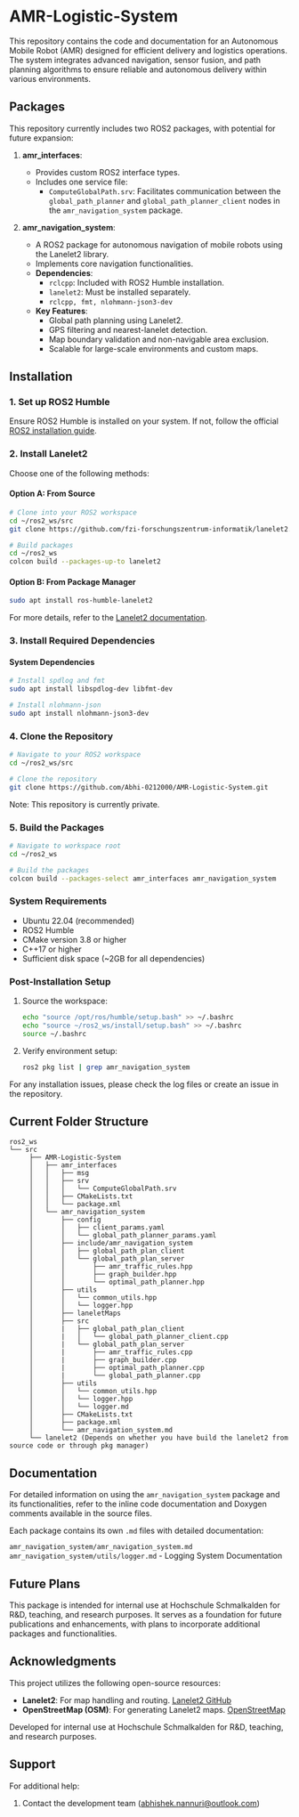 # AMR-Logistic-System
This repository contains the code and documentation for an Autonomous Mobile Robot (AMR) designed for efficient delivery and logistics operations. The system integrates advanced navigation, sensor fusion, and path planning algorithms to ensure reliable and autonomous delivery within various environments.

## Packages

This repository currently includes two ROS2 packages, with potential for future expansion:

1. **amr_interfaces**:
    - Provides custom ROS2 interface types.
    - Includes one service file:
      - `ComputeGlobalPath.srv`: Facilitates communication between the `global_path_planner` and `global_path_planner_client` nodes in the `amr_navigation_system` package.

2. **amr_navigation_system**:
    - A ROS2 package for autonomous navigation of mobile robots using the Lanelet2 library.
    - Implements core navigation functionalities.
    - **Dependencies**:
      - `rclcpp`: Included with ROS2 Humble installation.
      - `lanelet2`: Must be installed separately.
      - `rclcpp, fmt, nlohmann-json3-dev`
    - **Key Features**:
      - Global path planning using Lanelet2.
      - GPS filtering and nearest-lanelet detection.
      - Map boundary validation and non-navigable area exclusion.
      - Scalable for large-scale environments and custom maps.

## Installation

### 1. Set up ROS2 Humble
Ensure ROS2 Humble is installed on your system. If not, follow the official [ROS2 installation guide](https://docs.ros.org/en/humble/Installation/Ubuntu-Install-Debs.html#install-ros-2-packages).

### 2. Install Lanelet2
Choose one of the following methods:

#### Option A: From Source
```bash
# Clone into your ROS2 workspace
cd ~/ros2_ws/src
git clone https://github.com/fzi-forschungszentrum-informatik/lanelet2.git

# Build packages
cd ~/ros2_ws
colcon build --packages-up-to lanelet2
```

#### Option B: From Package Manager
```bash
sudo apt install ros-humble-lanelet2
```
For more details, refer to the [Lanelet2 documentation](https://github.com/fzi-forschungszentrum-informatik/Lanelet2).

### 3. Install Required Dependencies

#### System Dependencies
```bash
# Install spdlog and fmt
sudo apt install libspdlog-dev libfmt-dev

# Install nlohmann-json
sudo apt install nlohmann-json3-dev
```

### 4. Clone the Repository
```bash
# Navigate to your ROS2 workspace
cd ~/ros2_ws/src

# Clone the repository
git clone https://github.com/Abhi-0212000/AMR-Logistic-System.git
```
Note: This repository is currently private.

### 5. Build the Packages
```bash
# Navigate to workspace root
cd ~/ros2_ws

# Build the packages
colcon build --packages-select amr_interfaces amr_navigation_system
```
### System Requirements

- Ubuntu 22.04 (recommended)
- ROS2 Humble
- CMake version 3.8 or higher
- C++17 or higher
- Sufficient disk space (~2GB for all dependencies)

### Post-Installation Setup

1. Source the workspace:
   ```bash
   echo "source /opt/ros/humble/setup.bash" >> ~/.bashrc
   echo "source ~/ros2_ws/install/setup.bash" >> ~/.bashrc
   source ~/.bashrc
   ```

2. Verify environment setup:
   ```bash
   ros2 pkg list | grep amr_navigation_system
   ```

For any installation issues, please check the log files or create an issue in the repository.


## Current Folder Structure

```plaintext
ros2_ws
└── src
     ├── AMR-Logistic-System
     │   ├── amr_interfaces
     │   │   ├── msg
     │   │   ├── srv
     │   │   │   └── ComputeGlobalPath.srv
     │   │   ├── CMakeLists.txt
     │   │   └── package.xml
     │   └── amr_navigation_system
     │       ├── config
     │       │   ├── client_params.yaml
     │       │   └── global_path_planner_params.yaml
     │       ├── include/amr_navigation_system
     │       │   ├── global_path_plan_client
     │       │   └── global_path_plan_server
     │       │       ├── amr_traffic_rules.hpp
     │       │       ├── graph_builder.hpp
     │       │       └── optimal_path_planner.hpp
     │       ├── utils
     │       │   └── common_utils.hpp
     │       │   └── logger.hpp
     │       ├── laneletMaps
     │       ├── src
     │       |   ├── global_path_plan_client
     │       |   │   └── global_path_planner_client.cpp
     │       |   └── global_path_plan_server
     │       |       ├── amr_traffic_rules.cpp
     │       |       ├── graph_builder.cpp
     │       |       ├── optimal_path_planner.cpp
     │       |       └── global_path_planner.cpp
     │       ├── utils
     │       │   └── common_utils.hpp
     │       │   └── logger.hpp
     │       │   └── logger.md
     │       ├── CMakeLists.txt
     │       ├── package.xml
     │       └── amr_navigation_system.md 
     └── lanelet2 (Depends on whether you have build the lanelet2 from source code or through pkg manager)
```

## Documentation

For detailed information on using the `amr_navigation_system` package and its functionalities, refer to the inline code documentation and Doxygen comments available in the source files.

Each package contains its own `.md` files with detailed documentation:

`amr_navigation_system/amr_navigation_system.md`
`amr_navigation_system/utils/logger.md`   -    Logging System Documentation

## Future Plans

This package is intended for internal use at Hochschule Schmalkalden for R&D, teaching, and research purposes. It serves as a foundation for future publications and enhancements, with plans to incorporate additional packages and functionalities.

## Acknowledgments

This project utilizes the following open-source resources:
- **Lanelet2**: For map handling and routing. [Lanelet2 GitHub](https://github.com/fzi-forschungszentrum-informatik/Lanelet2)
- **OpenStreetMap (OSM)**: For generating Lanelet2 maps. [OpenStreetMap](https://www.openstreetmap.org/)

Developed for internal use at Hochschule Schmalkalden for R&D, teaching, and research purposes.

## Support

For additional help:
1. Contact the development team (abhishek.nannuri@outlook.com)
